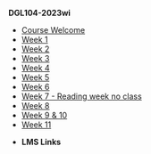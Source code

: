 **DGL104-2023wi**

- [Course Welcome](dgl104-2023wi/course-welcome)
- [Week 1](dgl104-2023wi/week-01)
- [Week 2](dgl104-2023wi/week-02)
- [Week 3](dgl104-2023wi/week-03)
- [Week 4](dgl104-2023wi/week-04)
- [Week 5](dgl104-2023wi/week-05)
- [Week 6](dgl104-2023wi/week-06)
- [Week 7 - Reading week no class](dgl104-2023wi/home) <!-- {docsify-ignore} -->
- [Week 8](dgl104-2023wi/week-08)
- [Week 9 & 10](dgl104-2023wi/week-09-10)
- [Week 11](dgl104-2023wi/week-11)
<!-- - [Week 12](dgl104-2023wi/week-12)
- [Week 13](dgl104-2023wi/week-13) -->

- **LMS Links**
<!-- - [![Calendar Icon](https://icongr.am/fontawesome/calendar.svg?size=16&color=808080) Calendar]() -->
<!-- - [![Assignments Icon](https://icongr.am/fontawesome/pencil.svg?size=16&color=808080) Assignments]()
- [![Class Discussions Icon](https://icongr.am/fontawesome/comments-o.svg?size=16&color=808080) Class Discussions]()
- [![Syllabus Icon](https://icongr.am/fontawesome/list.svg?size=16&color=808080) Syllabus]() -->

